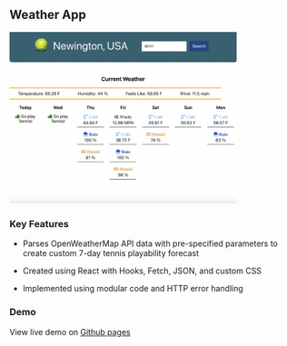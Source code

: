 ## Weather App

<div>
<img src="/weatherApp.png" alt="speedTyping" width="400">
</div>

### Key Features

* Parses OpenWeatherMap API data with pre-specified parameters to create custom 7-day tennis playability forecast

* Created using React with Hooks, Fetch, JSON, and custom CSS

* Implemented using modular code and HTTP error handling

### Demo

View live demo on [Github pages](https://mvangin.github.io/weatherApp/)

